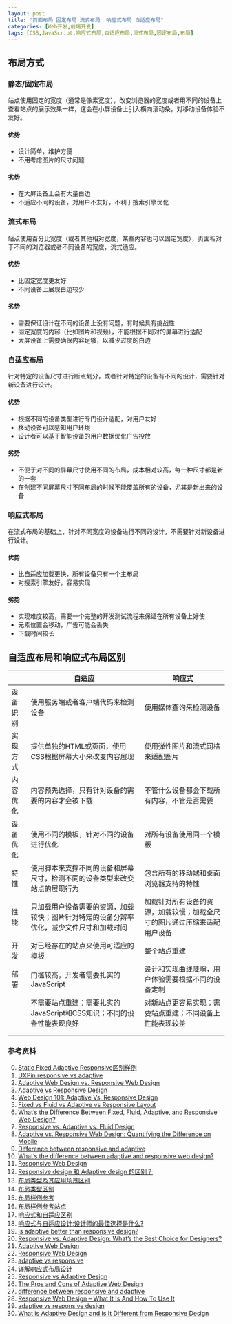 ```yaml
---
layout: post
title: "页面布局 固定布局 流式布局  响应式布局 自适应布局"
categories: [Web开发,前端开发]
tags: [CSS,JavaScript,响应式布局,自适应布局,流式布局,固定布局,布局]
---
```






## 布局方式

### 静态/固定布局

站点使用固定的宽度（通常是像素宽度），改变浏览器的宽度或者用不同的设备上查看站点的展示效果一样，这会在小屏设备上引入横向滚动条，对移动设备体验不友好。

#### 优势

- 设计简单，维护方便
- 不用考虑图片的尺寸问题

#### 劣势

- 在大屏设备上会有大量白边
- 不适应不同的设备，对用户不友好，不利于搜索引擎优化

###  流式布局

站点使用百分比宽度（或者其他相对宽度，某些内容也可以固定宽度），页面相对于不同的浏览器或者不同设备的宽度，流式适应。

#### 优势

- 比固定宽度更友好
- 不同设备上展现白边较少

#### 劣势

- 需要保证设计在不同的设备上没有问题，有时候具有挑战性
- 固定宽度的内容（比如图片和视频），不能根据不同对的屏幕进行适配
- 大屏设备上需要确保内容足够，以减少过度的白边

### 自适应布局

针对特定的设备尺寸进行断点划分，或者针对特定的设备有不同的设计，需要针对新设备进行设计。

#### 优势

- 根据不同的设备类型进行专门设计适配，对用户友好
- 移动设备可以感知用户环境
- 设计者可以基于智能设备的用户数据优化广告投放

#### 劣势

- 不便于对不同的屏幕尺寸使用不同的布局，成本相对较高，每一种尺寸都是新的一套
- 在创建不同屏幕尺寸不同布局的时候不能覆盖所有的设备，尤其是新出来的设备

### 响应式布局

在流式布局的基础上，针对不同宽度的设备进行不同的设计，不需要针对新设备进行设计。

#### 优势

- 比自适应加载更快，所有设备只有一个主布局
- 对搜索引擎友好，容易实现

#### 劣势

- 实现难度较高，需要一个完整的开发测试流程来保证在所有设备上好使
- 元素位置会移动，广告可能会丢失
- 下载时间较长



## 自适应布局和响应式布局区别

|      | 自适应                                      | 响应式                                  |
| ---- | ---------------------------------------- | ------------------------------------ |
| 设备识别 | 使用服务端或者客户端代码来检测设备                        | 使用媒体查询来检测设备                          |
| 实现方式 | 提供单独的HTML或页面，使用CSS根据屏幕大小来改变内容展现          | 使用弹性图片和流式网格来适配图片                     |
| 内容优化 | 内容预先选择，只有针对设备的需要的内容才会被下载                 | 不管什么设备都会下载所有内容，不管是否需要                |
| 设备优化 | 使用不同的模板，针对不同的设备进行优化                      | 对所有设备使用同一个模板                         |
| 特性   | 使用脚本来支撑不同的设备和屏幕尺寸，检测不同的设备类型来改变站点的展现行为    | 包含所有的移动端和桌面浏览器支持的特性                  |
| 性能   | 只加载用户设备需要的资源，加载较快；图片针对特定的设备分辨率优化，减少文件尺寸和加载时间 | 加载针对所有设备的资源，加载较慢；加载全尺寸的图片通过压缩来适配用户设备 |
| 开发   | 对已经存在的站点来使用可适应的模板                        | 整个站点重建                               |
| 部署   | 门槛较高，开发者需要扎实的JavaScript                  | 设计和实现曲线陡峭，用户体验需要根据不同的设备定制            |
|      | 不需要站点重建；需要扎实的JavaScript和CSS知识；不同的设备性能表现良好 | 对新站点更容易实现；需要站点重建；不同设备上性能表现较差         |
|      |                                          |                                      |
|      |                                          |                                      |



###  参考资料

0. [Static Fixed Adaptive Responsive区别样例](http://www.liquidapsive.com/)
1. [UXPin responsive vs adaptive](https://www.uxpin.com/studio/blog/responsive-vs-adaptive-design-whats-best-choice-designers/)
2. [Adaptive Web Design vs. Responsive Web Design](https://visual.ly/community/infographic/technology/adaptive-web-design-vs-responsive-web-design)
3. [Adaptive vs Responsive Design](https://www.interaction-design.org/literature/article/adaptive-vs-responsive-design)
4. [Web Design 101: Adaptive Vs. Responsive Design](http://www.rasmussen.edu/degrees/design/blog/adaptive-versus-responsive-design/)
5. [Fixed vs Fluid vs Adaptive vs Responsive Layout](https://www.markupbox.com/blog/fixed-vs-fluid-vs-adaptive-vs-responsive-layout/)
6. [What’s the Difference Between Fixed, Fluid, Adaptive, and Responsive Web Design?](http://blog.teamtreehouse.com/whats-the-difference-between-fixed-fluid-adaptive-and-responsive-web-design-treehouse)
7. [Responsive vs. Adaptive vs. Fluid Design](https://learn.onemonth.com/responsive-vs-adaptive-vs-fluid-design/)
8. [Adaptive vs. Responsive Web Design: Quantifying the Difference on Mobile](http://blog.catchpoint.com/2014/07/16/adaptive-vs-responsive-web-design-quantifying-difference/)
9. [Difference between responsive and adaptive](https://css-tricks.com/the-difference-between-responsive-and-adaptive-design/)
10. [What’s the difference between adaptive and responsive web design?](http://www.digitalfamily.com/tutorials/css-article/whats-the-difference-between-adaptive-and-responsive-web-design/)
11. [Responsive Web Design](http://alistapart.com/article/responsive-web-design)
12. [Responsive design 和 Adaptive design 的区别？](https://www.zhihu.com/question/20628050)
13. [布局类型及其应用场景区别](https://www.cnblogs.com/yanayana/p/7066948.html)
14. [布局类型区别](https://www.cnblogs.com/snowcan/p/7528404.html)
15. [布局样例参考](http://wow.techbrood.com/fiddle/1753)
16. [布局样例参考站点](http://www.liquidapsive.com/)
17. [响应式和自适应区别](http://blog.csdn.net/zxl1033394132/article/details/50574382)
18. [响应式与自适应设计:设计师的最佳选择是什么?](http://blog.csdn.net/jljf_hh/article/details/50524324)
19. [Is adaptive better than responsive design?](https://thenextweb.com/dd/2015/09/01/is-adaptive-better-than-responsive-design/)
20. [Responsive vs. Adaptive Design: What’s the Best Choice for Designers?](https://www.uxpin.com/studio/blog/responsive-vs-adaptive-design-whats-best-choice-designers/)
21. [Adaptive Web Design](https://en.wikipedia.org/wiki/Adaptive_web_design)
22. [Responsive Web Design](https://en.wikipedia.org/wiki/Responsive_web_design)
23. [adaptive vs responsive](https://viljamis.com/2012/adaptive-vs-responsive-design/)
24. [详解响应式布局设计](http://caibaojian.com/356.html)
25. [Responsive vs Adaptive Design](http://mediumwell.com/responsive-adaptive-mobile/)
26. [The Pros and Cons of Adaptive Web Design](http://mediumwell.com/pros-cons-adaptive-web-design-web-developers-need-know/)
27. [difference between responsive and adaptive](https://www.mockplus.com/blog/post/difference-between-responsive-and-adaptive)
28. [Responsive Web Design – What It Is And How To Use It](https://www.smashingmagazine.com/2011/01/guidelines-for-responsive-web-design/)
29. [adaptive vs responsive design](https://usabilitygeek.com/adaptive-vs-responsive-design/)
30. [What is Adaptive Design and is It Different from Responsive Design](https://www.sitepoint.com/adaptive-design-different-responsive-design/)